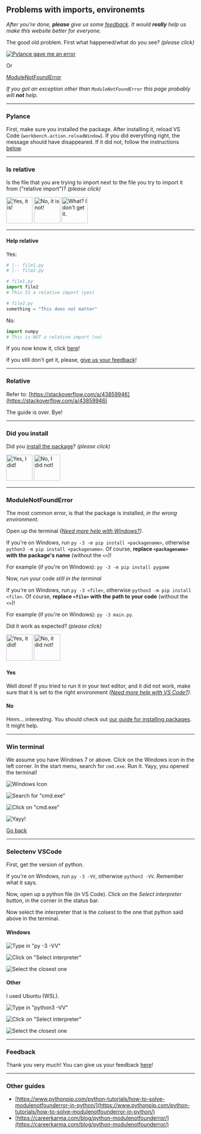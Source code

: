 ## Problems with imports, environemts

_After you're done, **please** give us some [feedback](#feedback). It would **really** help us make this website better for everyone._

The good old problem. First what happened/what do you see? _(please click)_

[![Pylance gave me an error](/assets/pyenv-pylance.png)](#pylance)

Or

[ModuleNotFoundError](#is-relative)

_If you got an exception other than `ModuleNotFoundError` this page probably will **not** help._

---

### Pylance

First, make sure you installed the package. After installing it, reload VS Code (`workbench.action.reloadWindow`). If you did everything right, the message should have disappeared. If it did not, follow the instructions [below](#modulenotfounderror).

---

### Is relative

Is the file that you are trying to import next to the file you try to import it from ("relative import")? _(please click)_

<a href="#relative"><img src="/koviubi56/assets/yes.png" alt="Yes, it is!" style="width: 5em;"></a> <a href="#did-you-install"><img src="/koviubi56/assets/no.png" alt="No, it is not!" style="width: 5em;"></a> <a href="#help-relative"><img src="/koviubi56/assets/what.png" alt="What? I don't get it." style="width: 5em;"></a>

---

#### Help relative

Yes:

```py
# |-- file1.py
# |-- file2.py

# file1.py
import file2
# This IS a relative import (yes)

# file2.py
something = "This does not matter"
```

No:

```py
import numpy
# This is NOT a relative import (no)
```

If you now know it, click [here](#is-relative)!

If you still don't get it, please, [give us your feedback](#feedback)!

---

### Relative

Refer to: [https://stackoverflow.com/a/43859946](https://stackoverflow.com/a/43859946)

The guide is over. Bye!

---

### Did you install

Did you [install the package](/koviubi56/package#no)? _(please click)_

<a href="#modulenotfounderror"><img src="/koviubi56/assets/yes.png" alt="Yes, I did!" style="width: 5em;"></a> <a href="/koviubi56/package"><img src="/koviubi56/assets/no.png" alt="No, I did not!" style="width: 5em;"></a>

---

### ModuleNotFoundError

The most common error, is that the package is installed, _in the wrong environment_.

Open up the terminal _([Need more help with Windows?](#win-terminal))_.

If you're on Windows, run `py -3 -m pip install <packagename>`, otherwise `python3 -m pip install <packagename>`. Of course, **replace `<packagename>` with the package's name** (without the `<>`)!

For example (if you're on Windows): `py -3 -m pip install pygame`

Now, run your code _still in the terminal_

If you're on Windows, run `py -3 <file>`, otherwise `python3 -m pip install <file>`. Of course, **replace `<file>` with the path to your code** (without the `<>`)!

For example (if you're on Windows): `py -3 main.py`.

Did it work as expected? _(please click)_

<a href="#yes"><img src="/koviubi56/assets/yes.png" alt="Yes, it did!" style="width: 5em;"></a> <a href="#no"><img src="/koviubi56/assets/no.png" alt="No, it did not!" style="width: 5em;"></a>

#### Yes

Well done! If you tried to run it in your text editor, and it did not work, make sure that it is set to the right environment _([Need more help with VS Code?](#selectenv-vscode))_.

#### No

Hmm... interesting. You should check out [our guide for installing packages](/koviubi56/package#no). It might help.

---

### Win terminal

We assume you have Windows 7 or above. Click on the Windows icon in the left corner. In the start menu, search for `cmd.exe`. Run it. Yayy, you opened the terminal!

![Windows Icon](/assets/pyenv-winterminal-winicon.png)

![Search for "cmd.exe"](/assets/pyenv-winterminal-search.png)

![Click on "cmd.exe"](/assets/pyenv-winterminal-searchcmd.png)

![Yayy!](/assets/pyenv-winterminal-terminal.jpg)

[Go back](#modulenotfounderror)

---

### Selectenv VSCode

First, get the version of python.

If you're on Windows, run `py -3 -VV`, otherwise `python3 -VV`. Remember what it says.

Now, open up a python file (in VS Code). Click on the _Select interpreter_ button, in the corner in the status bar.

Now select the interpreter that is the colsest to the one that python said above in the terminal.

#### Windows

![Type in "py -3 -VV"](/assets/pyenv-vscode-winpyver.png)

![Click on "Select interpreter"](/assets/pyenv-vscode-interpreter.png)

![Select the closest one](/assets/pyenv-vscode-winforme.png)

#### Other

I used Ubuntu (WSL).

![Type in "python3 -VV"](/assets/pyenv-vscode-ubuntupyver.png)

![Click on "Select interpreter"](/assets/pyenv-vscode-interpreter.png)

![Select the closest one](/assets/pyenv-vscode-ubuntuforme.png)

---

### Feedback

Thank you very much! You can give us your feedback [here](https://cryptpad.fr/form/#/2/form/view/I6nKlsw+0HPdRsPLjiMs6Hd58P227Y8Tlw1td74myNs/)!

---

### Other guides

- [https://www.pythonpip.com/python-tutorials/how-to-solve-modulenotfounderror-in-python/](https://www.pythonpip.com/python-tutorials/how-to-solve-modulenotfounderror-in-python/)
- [https://careerkarma.com/blog/python-modulenotfounderror/](https://careerkarma.com/blog/python-modulenotfounderror/)
